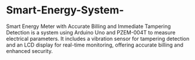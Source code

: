 # Smart-Energy-System-
Smart Energy Meter with Accurate Billing and Immediate Tampering Detection is a system using Arduino Uno and PZEM-004T to measure electrical parameters. It includes a vibration sensor for tampering detection and an LCD display for real-time monitoring, offering accurate billing and enhanced security.

